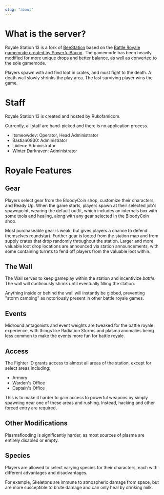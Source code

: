 ```yaml
---
slug: "about"
---
```


# What is the server?

Royale Station 13 is a fork of <a href="https://beestation13.com/" target="_blank" rel="noreferrer noopener">BeeStation</a>
based on the <a href="https://github.com/BeeStation/BeeStation-Hornet/pull/2803" target="_blank" rel="noreferrer noopener">Battle Royale gamemode created by PowerfulBacon</a>. The gamemode has been heavily modified for more unique drops and better balance, as well as converted to the sole gamemode.

Players spawn with and find loot in crates, and must fight to the death. A death wall slowly shrinks the play area. The last surviving player wins the game.

# Staff

Royale Station 13 is created and hosted by Rukofamicom.

Currently, all staff are hand-picked and there is no application process.

- Itsmeowdev: Operator, Head Administrator
- Bastian0930: Administrator
- Liidero: Administrator
- Winter Darkraven: Administrator

# Royale Features

## Gear

Players select gear from the BloodyCoin shop, customize their characters, and Ready Up. When the game starts, players spawn at their selected job's spawnpoint, wearing the default outfit, which includes an internals box with some tools and healing, along with any gear selected in the BloodyCoin shop.

Most purchaseable gear is weak, but gives players a chance to defend themselves roundstart. Further gear is looted from the station map and from supply crates that drop randomly throughout the station. Larger and more valuable loot drop locations are announced via station announcements, with some containing turrets to fend off players from the valuable loot within.

## The Wall

The Wall serves to keep gameplay within the station and incentivize _battle_. The wall will continously shrink until eventually filling the station.

Anything inside or behind the wall will instantly be gibbed, preventing "storm camping" as notoriously present in other battle royale games.

## Events

Midround antagonists and event weights are tweaked for the battle royale experience, with things like Radiation Storms and plasma anomalies being less common to make the events more fun for battle royale.

## Access

The Fighter ID grants access to almost all areas of the station, except for select areas including:

- Armory
- Warden's Office
- Captain's Office

This is to make it harder to gain access to powerful weapons by simply spawning near one of these areas and rushing. Instead, hacking and other forced entry are required.

## Other Modifications

Plasmaflooding is significantly harder, as most sources of plasma are entirely disabled or empty.

## Species

Players are allowed to select varying species for their characters, each with different advantages and disadvantages.

For example, Skeletons are immune to atmospheric damage from space, but are more susceptible to brute damage and can only heal by drinking milk.
